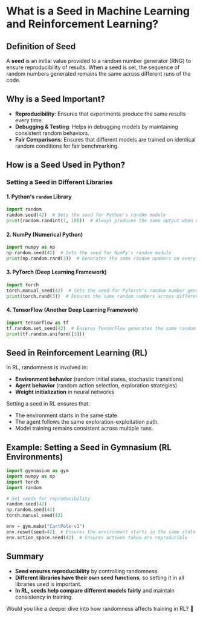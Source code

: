 # What is a Seed in Machine Learning and Reinforcement Learning?

## Definition of Seed
A **seed** is an initial value provided to a random number generator (RNG) to ensure reproducibility of results. When a seed is set, the sequence of random numbers generated remains the same across different runs of the code.

## Why is a Seed Important?
- **Reproducibility**: Ensures that experiments produce the same results every time.
- **Debugging & Testing**: Helps in debugging models by maintaining consistent random behaviors.
- **Fair Comparisons**: Ensures that different models are trained on identical random conditions for fair benchmarking.

## How is a Seed Used in Python?
### Setting a Seed in Different Libraries

#### 1. **Python's `random` Library**
```python
import random
random.seed(42)  # Sets the seed for Python's random module
print(random.randint(1, 100))  # Always produces the same output when run multiple times
```

#### 2. **NumPy (Numerical Python)**
```python
import numpy as np
np.random.seed(42)  # Sets the seed for NumPy's random module
print(np.random.rand(3))  # Generates the same random numbers on every execution
```

#### 3. **PyTorch (Deep Learning Framework)**
```python
import torch
torch.manual_seed(42)  # Sets the seed for PyTorch's random number generator
print(torch.rand(3))  # Ensures the same random numbers across different runs
```

#### 4. **TensorFlow (Another Deep Learning Framework)**
```python
import tensorflow as tf
tf.random.set_seed(42)  # Ensures TensorFlow generates the same random numbers each time
print(tf.random.uniform([3]))
```

## Seed in Reinforcement Learning (RL)
In RL, randomness is involved in:
- **Environment behavior** (random initial states, stochastic transitions)
- **Agent behavior** (random action selection, exploration strategies)
- **Weight initialization** in neural networks

Setting a seed in RL ensures that:
- The environment starts in the same state.
- The agent follows the same exploration-exploitation path.
- Model training remains consistent across multiple runs.

## Example: Setting a Seed in Gymnasium (RL Environments)
```python
import gymnasium as gym
import numpy as np
import torch
import random

# Set seeds for reproducibility
random.seed(42)
np.random.seed(42)
torch.manual_seed(42)

env = gym.make("CartPole-v1")
env.reset(seed=42)  # Ensures the environment starts in the same state
env.action_space.seed(42)  # Ensures actions taken are reproducible
```

## Summary
- **Seed ensures reproducibility** by controlling randomness.
- **Different libraries have their own seed functions**, so setting it in all libraries used is important.
- **In RL, seeds help compare different models fairly** and maintain consistency in training.

Would you like a deeper dive into how randomness affects training in RL? 🚀

